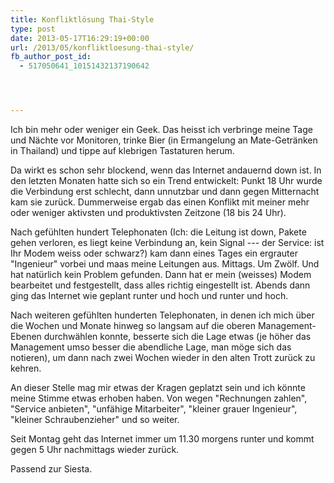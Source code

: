 ```yaml
---
title: Konfliktlösung Thai-Style
type: post
date: 2013-05-17T16:29:19+00:00
url: /2013/05/konfliktloesung-thai-style/
fb_author_post_id:
  - 517050641_10151432137190642




---
```

Ich bin mehr oder weniger ein Geek. Das heisst ich verbringe meine Tage und Nächte vor Monitoren, trinke Bier (in Ermangelung an Mate-Getränken in Thailand) und tippe auf klebrigen Tastaturen herum.

Da wirkt es schon sehr blockend, wenn das Internet andauernd down ist. In den letzten Monaten hatte sich so ein Trend entwickelt: Punkt 18 Uhr wurde die Verbindung erst schlecht, dann unnutzbar und dann gegen Mitternacht kam sie zurück. Dummerweise ergab das einen Konflikt mit meiner mehr oder weniger aktivsten und produktivsten Zeitzone (18 bis 24 Uhr).

Nach gefühlten hundert Telephonaten (Ich: die Leitung ist down, Pakete gehen verloren, es liegt keine Verbindung an, kein Signal --- der Service: ist Ihr Modem weiss oder schwarz?) kam dann eines Tages ein ergrauter "Ingenieur" vorbei und maas meine Leitungen aus. Mittags. Um Zwölf. Und hat natürlich kein Problem gefunden. Dann hat er mein (weisses) Modem bearbeitet und festgestellt, dass alles richtig eingestellt ist. Abends dann ging das Internet wie geplant runter und hoch und runter und hoch.

Nach weiteren gefühlten hunderten Telephonaten, in denen ich mich über die Wochen und Monate hinweg so langsam auf die oberen Management-Ebenen durchwählen konnte, besserte sich die Lage etwas (je höher das Management umso besser die abendliche Lage, man möge sich das notieren), um dann nach zwei Wochen wieder in den alten Trott zurück zu kehren.

An dieser Stelle mag mir etwas der Kragen geplatzt sein und ich könnte meine Stimme etwas erhoben haben. Von wegen "Rechnungen zahlen", "Service anbieten", "unfähige Mitarbeiter", "kleiner grauer Ingenieur", "kleiner Schraubenzieher" und so weiter.

Seit Montag geht das Internet immer um 11.30 morgens runter und kommt gegen 5 Uhr nachmittags wieder zurück.

Passend zur Siesta.
